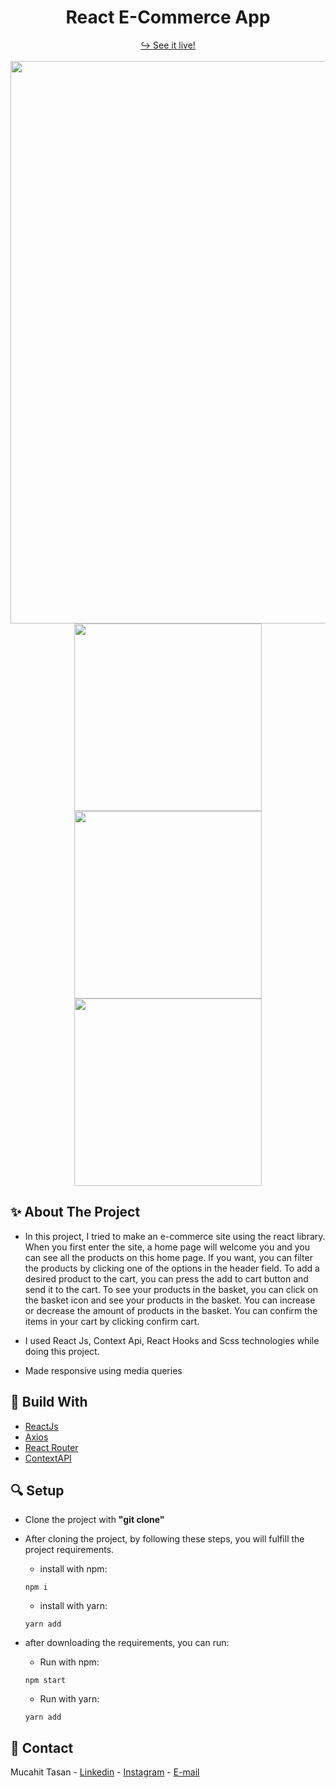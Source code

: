 <h1 align="center">React E-Commerce App</h1>

<div align="center">
  <a href="https://my-project2-steel.vercel.app/" target="_blank">↪️ See it live!</a>
  <br />
  <br />
</div>

<div align="center">
  <img width="900" src = 'https://user-images.githubusercontent.com/88967412/164946891-be8a1a7c-ff5a-44fc-89a0-798dd0b883de.gif' />
</div>

<div align="center">
  <img width="300" src ='https://user-images.githubusercontent.com/88967412/164948115-5de3506c-45ce-4e62-9f44-2269c65bd8c1.jpg' />
  <img width="300" src ='https://user-images.githubusercontent.com/88967412/164948131-23328f94-84e9-47dd-bc4f-207259c0784f.jpg' />
  <img width="300" src ='https://user-images.githubusercontent.com/88967412/164948135-7d41c7ec-1593-4e8b-a158-e628869fbabf.jpg' />
</div>

<h2> ✨ About The Project</h2>

- <p>In this project, I tried to make an e-commerce site using the react library. When you first enter the site, a home page will welcome you and you can see all the products on this home page. If you want, you can filter the products by clicking one of the options in the header field. To add a desired product to the cart, you can press the add to cart button and send it to the cart. To see your products in the basket, you can click on the basket icon and see your products in the basket. You can increase or decrease the amount of products in the basket. You can confirm the items in your cart by clicking confirm cart.
</p>
  
 - <p>I used React Js, Context Api, React Hooks and Scss technologies while doing this project.</p>
 - <p>Made responsive using media queries</p>
  
  <h2> 📌 Build With</h2>
  
 - [ReactJs](https://tr.reactjs.org/)
 - [Axios](https://github.com/axios/axios)
 - [React Router](https://reactrouter.com/)
 - [ContextAPI](https://tr.reactjs.org/docs/context.html)
  
  <h2> 🔍 Setup</h2>
 
  - Clone the project with **"git clone"**
  
  - After cloning the project, by following these steps, you will fulfill the project requirements.
    - install with npm:
    ``` npm
    npm i
    ```
    - install with yarn:
    ``` yarn
    yarn add
    ```
 - after downloading the requirements, you can run:
     - Run with npm:
    ``` npm
    npm start
    ```
   - Run with yarn:
    ``` yarn
    yarn add
    ```
  <h2> 📧 Contact </h2>
  
  Mucahit Tasan - [Linkedin](https://www.linkedin.com/in/mucahittasan) - [Instagram](https://www.instagram.com/tasanmucahit) - [E-mail](mailto:mucahittasan0@gmail.com)
  
 
  
 
    
